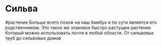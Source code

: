 # Сильва
#растение 
Больше всего похож на наш бамбук и по сути является его родственником. Это такое же злаковое быстро растущее растение. Который можно использовать почти в любой области. От сильвовых труб до сильвовых домов